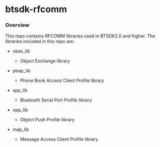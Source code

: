 # btsdk-rfcomm

### Overview

This repo contains RFCOMM libraries used in BTSDK2.0 and higher. The libraries included in this repo are:

* obex_lib
    * Object Exchange library


* pbap_lib
    * Phone Book Access Client Profile library


* spp_lib
    * Bluetooth Serial Port Profile library


* opp_lib
    * Object Push Profile library


* map_lib
    * Message Access Client Profile library


